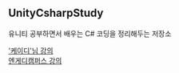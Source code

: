 ## UnityCsharpStudy
유니티 공부하면서 배우는 C# 코딩을 정리해두는 저장소

['케이디'님 강의](https://www.youtube.com/c/%EC%BC%80%EC%9D%B4%EB%94%94, "")   
[엔게디캠퍼스 강의](https://youtube.com/playlist?list=PLrLNov9F-jVpGjTXJALRqARwx1B2SIN_2, "")   
